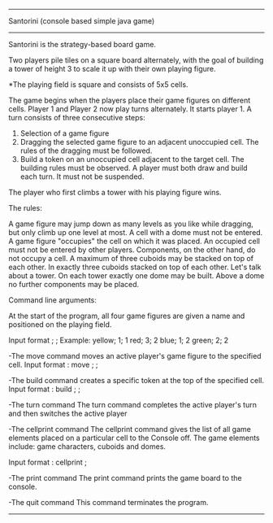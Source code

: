 ****************************************************************************************************
Santorini (console based simple java game)
*********

Santorini is the strategy-based board game.

Two players pile tiles on a square board alternately, with the goal of building a tower of height 3 to scale it up with their own playing figure. 


*The playing field is square and consists of 5x5 cells.

The game begins when the players place their game figures on different cells. 
Player 1 and Player 2 now play turns alternately. 
It starts player 1. 
A turn consists of three consecutive steps:
1. Selection of a game figure
2. Dragging the selected game figure to an adjacent unoccupied cell. The rules of the dragging must be followed.
3. Build a token on an unoccupied cell adjacent to the target cell. The building rules must be observed.
A player must both draw and build each turn. It must not be suspended.

The player who first climbs a tower with his playing figure wins.

The rules:

A game figure may jump down as many levels as you like while dragging, but only climb up one level at most. A cell with a dome must not be entered. A game figure "occupies" the cell on which it was placed. An occupied cell must not be entered by other players. Components, on the other hand, do not occupy a cell.
A maximum of three cuboids may be stacked on top of each other.
In exactly three cuboids stacked on top of each other.
Let's talk about a tower. On each tower exactly one dome may be built. Above a dome no further components may be placed.


Command line arguments:

At the start of the program, all four game figures are given a name and positioned on the playing field.

Input format <player figure identifier>; <line number>; <column number>
Example: yellow; 1; 1 red; 3; 2 blue; 1; 2 green; 2; 2

-The move command moves an active player's game figure to the specified cell.
Input format : move <game character identifier>; <line number>; <column number>

-The build command creates a specific token at the top of the specified cell.
Input format : build <tile type>; <line number>; <column number>

-The turn command
The turn command completes the active player's turn and then switches the active player

-The cellprint command
The cellprint command gives the list of all game elements placed on a particular cell to the
Console off. The game elements include: game characters, cuboids and domes.

Input format : cellprint <line number>; <column number>

-The print command
The print command prints the game board to the console.

-The quit command
This command terminates the program.
****************************************************************************************************

